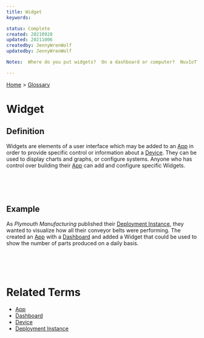 ```yaml
---
title: Widget
keywords: 

status: Complete
created: 20210928
updated: 20211006
createdby: JennyWrenWolf
updatedby: JennyWrenWolf

Notes:  Where do you put widgets?  On a dashboard or computer?  NuvIoT?

---
```

[Home](../Index.md) > [Glossary](./Index.md)

# Widget 
## Definition
Widgets are elements of a user interface which may be added to an [App](./Apps.md) in order to provide specific control or information about a [Device](./Device.md).  They can be used to display charts and graphs, or configure systems.  Anyone who has control over building their [App](./Apps) can add and configure specific Widgets.
 
<br>
<br>
<br>

## Example
As *Plymouth Manufacturing* published their [Deployment Instance](./DeploymentInstance.md), they wanted to visualize how all their conveyor belts were performing.  The created an [App](./Apps.md) with a [Dashboard](./Dashboard.md) and added a Widget that could be used to show the number of parts produced on a daily basis.

<br>
<br>
<br>

# Related Terms
- [App](./Apps)
- [Dashboard](./Dashboard.md)
- [Device](./Device.md)
- [Deployment Instance](./DeploymentInstance.md)
